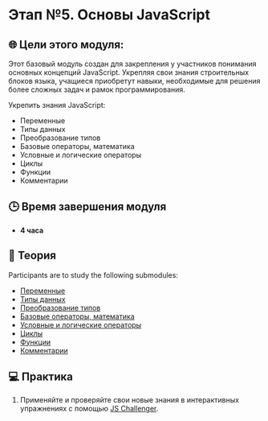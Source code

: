 # Этап №5. Основы JavaScript


## 🌐  Цели этого модуля:

Этот базовый модуль создан для закрепления у участников понимания основных концепций JavaScript. Укрепляя свои знания строительных блоков языка, учащиеся приобретут навыки, необходимые для решения более сложных задач и рамок программирования.

Укрепить знания JavaScript:

- Переменные
- Типы данных
- Преобразование типов
- Базовые операторы, математика
- Условные и логические операторы
- Циклы
- Функции
- Комментарии
## 🕒 Время завершения модуля

- **4 часа**

## 📖 Теория

Participants are to study the following submodules:

- [Переменные](./variables.md)
- [Типы данных](./data-types.md)
- [Преобразование типов](./type-conversion.md)
- [Базовые операторы, математика](./basic-operators.md)
- [Условные и логические операторы](./logical-operators.md)
- [Циклы](./loops.md)
- [Функции](./functions.md)
- [Комментарии](./comments.md)

## 💻  Практика

1. Применяйте и проверяйте свои новые знания в интерактивных упражнениях с помощью [JS Challenger](https://www.jschallenger.com/javascript-practice/javascript-fundamentals).
